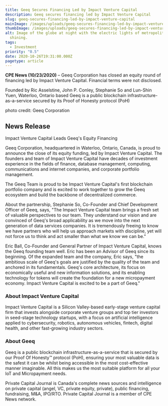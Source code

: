 ```yaml
---
title: Geeq Secures Financing Led by Impact Venture Capital
description: Geeq secures financing led by Impact Venture Capital
slug: geeq-secures-financing-led-by-impact-venture-capital
mainImage: /images/uploads/geeq-secures-financing-led-by-impact-venture-capital-featured.jpg
thumbImage: /images/uploads/geeq-secures-financing-led-by-impact-venture-capital-thumb.jpg
alt: Image of the globe at night with the electric lights of metropolitan areas
  shining.
tags:
  - Investment
priority: "0.5"
date: 2020-10-26T19:31:00.000Z
pagetype: article
---
```

**CPE News (10/23/2020)** – Geeq Corporation has closed an equity round of financing led by Impact Venture Capital. Financial terms were not disclosed.

Founded by Ric Asselstine, John P. Conley, Stephanie So and Lun-Shin Yuen, Waterloo, Ontario based Geeq is a public blockchain infrastructure-as-a-service secured by its Proof of Honesty protocol (PoH)

photo credit: Geeq Corporation

## News Release

Impact Venture Capital Leads Geeq's Equity Financing

Geeq Corporation, headquartered in Waterloo, Ontario, Canada, is proud to announce the close of its equity funding, led by Impact Venture Capital. The founders and team of Impact Venture Capital have decades of investment experience in the fields of finance, database management, computing, communications and internet companies, and corporate portfolio management.

The Geeq Team is proud to be Impact Venture Capital's first blockchain portfolio company and is excited to work together to grow the Geeq ecosystem and build the backbone of decentralized commerce.

About the partnership, Stephanie So, Co-Founder and Chief Development Officer of Geeq, says, "The Impact Venture Capital team brings a fresh set of valuable perspectives to our team. They understand our vision and are convinced of Geeq's broad applicability as we move into the next generation of data services companies. It is tremendously freeing to know we have partners who will help us approach markets with discipline, yet will not force us to think and act smaller than what we know we can be."

Eric Ball, Co-Founder and General Partner of Impact Venture Capital, knows the Geeq founding team well. Eric has been an Advisor of Geeq since its beginning. Of the expanded team and the company, Eric says, "the ambitious scale of Geeq's goals are justified by the quality of the team and anchored in its fundamentals. Geeq's core architecture, its focus on economically useful and new information solutions, and its enabling technology for tokens will create the foundation for a new micropayment economy. Impact Venture Capital is excited to be a part of Geeq."

### About Impact Venture Capital

Impact Venture Capital is a Silicon Valley-based early-stage venture capital firm that invests alongside corporate venture groups and top tier investors in seed-stage technology startups, with a focus on artificial intelligence applied to cybersecurity, robotics, autonomous vehicles, fintech, digital health, and other fast-growing industry sectors.

### About Geeq

Geeq is a public blockchain infrastructure-as-a-service that is secured by our Proof Of Honesty™ protocol (PoH), ensuring your most valuable data is the safest it can be whilst being accessible in the most cost-effective manner imaginable. All this makes us the most suitable platform for all your IoT and Micropayment needs.

Private Capital Journal is Canada's complete news sources and intelligence on private capital (angel, VC, private equity, private), public financing, fundraising, M&A, IPO/RTO. Private Capital Journal is a member of CPE News network.